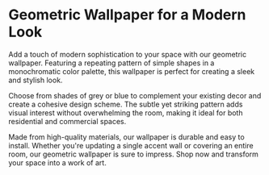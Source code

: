 <!--
Write me markdown content of website with wallpaper:

"A wallpaper with a repeating pattern of simple geometric shapes, in a monochromatic color palette such as grey or blue."

The header of the page should not be copy of the text but rather a real content of the website which is using this wallpaper.
-->

<!--font:Poppins-->

# Geometric Wallpaper for a Modern Look

Add a touch of modern sophistication to your space with our geometric wallpaper. Featuring a repeating pattern of simple shapes in a monochromatic color palette, this wallpaper is perfect for creating a sleek and stylish look.

Choose from shades of grey or blue to complement your existing decor and create a cohesive design scheme. The subtle yet striking pattern adds visual interest without overwhelming the room, making it ideal for both residential and commercial spaces.

Made from high-quality materials, our wallpaper is durable and easy to install. Whether you're updating a single accent wall or covering an entire room, our geometric wallpaper is sure to impress. Shop now and transform your space into a work of art.
